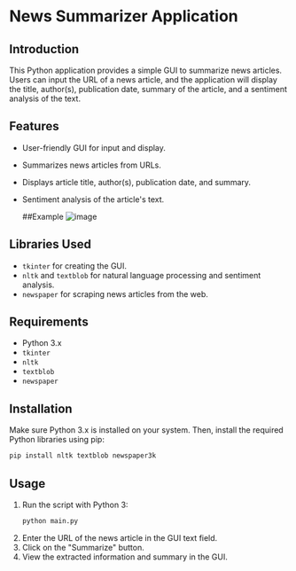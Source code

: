 

# News Summarizer Application

## Introduction
This Python application provides a simple GUI to summarize news articles. Users can input the URL of a news article, and the application will display the title, author(s), publication date, summary of the article, and a sentiment analysis of the text.

## Features
- User-friendly GUI for input and display.
- Summarizes news articles from URLs.
- Displays article title, author(s), publication date, and summary.
- Sentiment analysis of the article's text.

  ##Example 
  ![image](https://github.com/Law1603/News-Summarizer/assets/78369461/21dae09b-4842-4ec6-a7ea-5962318a5795)


 ## Libraries Used
- `tkinter` for creating the GUI.
- `nltk` and `textblob` for natural language processing and sentiment analysis.
- `newspaper` for scraping news articles from the web.

## Requirements
- Python 3.x
- `tkinter`
- `nltk`
- `textblob`
- `newspaper`

## Installation
Make sure Python 3.x is installed on your system. Then, install the required Python libraries using pip:

```bash
pip install nltk textblob newspaper3k
```

## Usage
1. Run the script with Python 3:
   ```bash
   python main.py
   ```
2. Enter the URL of the news article in the GUI text field.
3. Click on the "Summarize" button.
4. View the extracted information and summary in the GUI.

   

